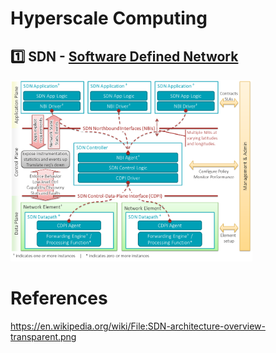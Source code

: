 # Hyperscale Computing


## :one: SDN - [Software Defined Network](https://en.wikipedia.org/wiki/Software-defined_networking)
<img src="images/SDN-architecture-overview-transparent.png" witdth="837" height="290"></img>


# References

https://en.wikipedia.org/wiki/File:SDN-architecture-overview-transparent.png
